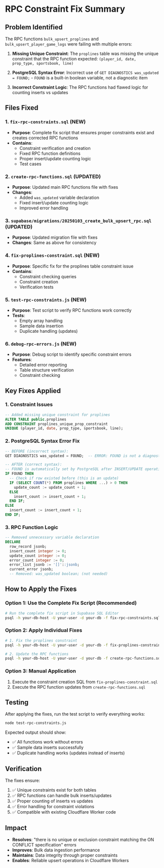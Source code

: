 # RPC Constraint Fix Summary

## Problem Identified

The RPC functions `bulk_upsert_proplines` and `bulk_upsert_player_game_logs` were failing with multiple errors:

1. **Missing Unique Constraint**: The `proplines` table was missing the unique constraint that the RPC function expected: `(player_id, date, prop_type, sportsbook, line)`

2. **PostgreSQL Syntax Error**: Incorrect use of `GET DIAGNOSTICS was_updated = FOUND;` - `FOUND` is a built-in boolean variable, not a diagnostic item

3. **Incorrect Constraint Logic**: The RPC functions had flawed logic for counting inserts vs updates

## Files Fixed

### 1. `fix-rpc-constraints.sql` (NEW)
- **Purpose**: Complete fix script that ensures proper constraints exist and creates corrected RPC functions
- **Contains**: 
  - Constraint verification and creation
  - Fixed RPC function definitions
  - Proper insert/update counting logic
  - Test cases

### 2. `create-rpc-functions.sql` (UPDATED)
- **Purpose**: Updated main RPC functions file with fixes
- **Changes**:
  - Added `was_updated` variable declaration
  - Fixed insert/update counting logic
  - Improved error handling

### 3. `supabase/migrations/20250103_create_bulk_upsert_rpc.sql` (UPDATED)
- **Purpose**: Updated migration file with fixes
- **Changes**: Same as above for consistency

### 4. `fix-proplines-constraint.sql` (NEW)
- **Purpose**: Specific fix for the proplines table constraint issue
- **Contains**:
  - Constraint checking queries
  - Constraint creation
  - Verification tests

### 5. `test-rpc-constraints.js` (NEW)
- **Purpose**: Test script to verify RPC functions work correctly
- **Tests**:
  - Empty array handling
  - Sample data insertion
  - Duplicate handling (updates)

### 6. `debug-rpc-errors.js` (NEW)
- **Purpose**: Debug script to identify specific constraint errors
- **Features**:
  - Detailed error reporting
  - Table structure verification
  - Constraint checking

## Key Fixes Applied

### 1. Constraint Issues
```sql
-- Added missing unique constraint for proplines
ALTER TABLE public.proplines 
ADD CONSTRAINT proplines_unique_prop_constraint 
UNIQUE (player_id, date, prop_type, sportsbook, line);
```

### 2. PostgreSQL Syntax Error Fix
```sql
-- BEFORE (incorrect syntax):
GET DIAGNOSTICS was_updated = FOUND;  -- ERROR: FOUND is not a diagnostic item

-- AFTER (correct syntax):
-- FOUND is automatically set by PostgreSQL after INSERT/UPDATE operations
IF FOUND THEN
  -- Check if row existed before (this is an update)
  IF (SELECT COUNT(*) FROM proplines WHERE ...) > 0 THEN
    update_count := update_count + 1;
  ELSE
    insert_count := insert_count + 1;
  END IF;
ELSE
  insert_count := insert_count + 1;
END IF;
```

### 3. RPC Function Logic
```sql
-- Removed unnecessary variable declaration
DECLARE
  row_record jsonb;
  insert_count integer := 0;
  update_count integer := 0;
  error_count integer := 0;
  error_list jsonb := '[]'::jsonb;
  current_error jsonb;
  -- Removed: was_updated boolean; (not needed)
```

## How to Apply the Fixes

### Option 1: Use the Complete Fix Script (Recommended)
```bash
# Run the complete fix script in Supabase SQL Editor
psql -h your-db-host -U your-user -d your-db -f fix-rpc-constraints.sql
```

### Option 2: Apply Individual Fixes
```bash
# 1. Fix the proplines constraint
psql -h your-db-host -U your-user -d your-db -f fix-proplines-constraint.sql

# 2. Update the RPC functions
psql -h your-db-host -U your-user -d your-db -f create-rpc-functions.sql
```

### Option 3: Manual Application
1. Execute the constraint creation SQL from `fix-proplines-constraint.sql`
2. Execute the RPC function updates from `create-rpc-functions.sql`

## Testing

After applying the fixes, run the test script to verify everything works:

```bash
node test-rpc-constraints.js
```

Expected output should show:
- ✅ All functions work without errors
- ✅ Sample data inserts successfully
- ✅ Duplicate handling works (updates instead of inserts)

## Verification

The fixes ensure:
1. ✅ Unique constraints exist for both tables
2. ✅ RPC functions can handle bulk inserts/updates
3. ✅ Proper counting of inserts vs updates
4. ✅ Error handling for constraint violations
5. ✅ Compatible with existing Cloudflare Worker code

## Impact

- **Resolves**: "there is no unique or exclusion constraint matching the ON CONFLICT specification" errors
- **Improves**: Bulk data ingestion performance
- **Maintains**: Data integrity through proper constraints
- **Enables**: Reliable upsert operations in Cloudflare Workers
